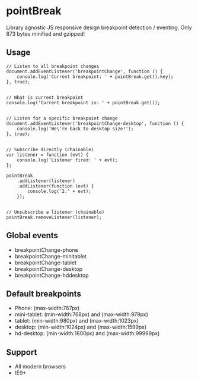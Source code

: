 # pointBreak
Library agnostic JS responsive design breakpoint detection / eventing. Only 873 bytes minified and gzipped!


## Usage

    // Listen to all breakpoint changes
    document.addEventListener('breakpointChange', function () {
        console.log('Current breakpoint: ' + pointBreak.get().key);
    }, true);


    // What is current breakpoint
    console.log('Current breakpoint is: ' + pointBreak.get());


    // Listen for a specific breakpoint change
    document.addEventListener('breakpointChange-desktop', function () {
        console.log('We\'re back to desktop size!');
    }, true);


    // Subscribe directly (chainable)
    var listener = function (evt) {
        console.log('Listener fired: ' + evt);
    };

    pointBreak
        .addListener(listener)
        .addListener(function (evt) {
            console.log('2.' + evt);
        });


    // Unsubscribe a listener (chainable)
    pointBreak.removeListener(listener);


## Global events

* breakpointChange-phone
* breakpointChange-minitablet
* breakpointChange-tablet
* breakpointChange-desktop
* breakpointChange-hddesktop


## Default breakpoints

* Phone: (max-width:767px)
* mini-tablet: (min-width:768px) and (max-width:979px)
* tablet: (min-width:980px) and (max-width:1023px)
* desktop: (min-width:1024px) and (max-width:1599px)
* hd-desktop: (min-width:1600px) and (max-width:99999px)


## Support
* All modern browsers
* IE9+